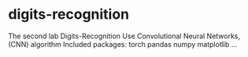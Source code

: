 # digits-recognition
The second lab Digits-Recognition
Use Convolutional Neural Networks, (CNN) algorithm
Included packages:
torch
pandas
numpy
matplotlib
...
